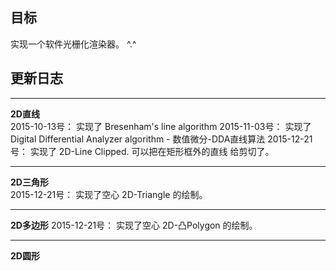 

## 目标

实现一个软件光栅化渲染器。 ^.^


## 更新日志

--- 
**2D直线**   
2015-10-13号： 实现了 Bresenham's line algorithm
2015-11-03号： 实现了 Digital Differential Analyzer algorithm - 数值微分-DDA直线算法
2015-12-21号： 实现了 2D-Line Clipped. 可以把在矩形框外的直线 给剪切了。

--- 
**2D三角形**    
2015-12-21号： 实现了空心 2D-Triangle 的绘制。


---
**2D多边形**
2015-12-21号： 实现了空心 2D-凸Polygon 的绘制。


---
**2D圆形**

